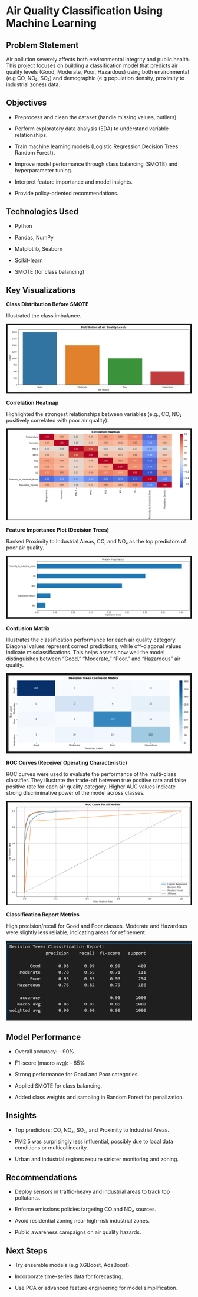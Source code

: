 # Air Quality Classification Using Machine Learning

## Problem Statement

Air pollution severely affects both environmental integrity and public health. This project focuses on building a classification model that predicts air quality levels (Good, Moderate, Poor, Hazardous) using both environmental (e.g CO, NO₂, SO₂) and demographic (e.g population density, proximity to industrial zones) data.

## Objectives

- Preprocess and clean the dataset (handle missing values, outliers).

- Perform exploratory data analysis (EDA) to understand variable relationships.

- Train machine learning models (Logistic Regression,Decision Trees Random Forest).

- Improve model performance through class balancing (SMOTE) and hyperparameter tuning.

- Interpret feature importance and model insights.

- Provide policy-oriented recommendations.

## Technologies Used

- Python

- Pandas, NumPy

- Matplotlib, Seaborn

- Scikit-learn

- SMOTE (for class balancing)

## Key Visualizations

**Class Distribution Before SMOTE**

Illustrated the class imbalance.

![Distribution of Air Quality Levels](./visuals/distribution_air_quality_levels.png)


**Correlation Heatmap**

Highlighted the strongest relationships between variables (e.g., CO, NO₂ positively correlated with poor air quality).

![Correlation Heatmap](./visuals/correlation_heatmap.png)


**Feature Importance Plot (Decision Trees)**

Ranked Proximity to Industrial Areas, CO, and NO₂ as the top predictors of poor air quality.

![Feature Importance](./visuals/feature_importance.png)

**Confusion Matrix**

Illustrates the classification performance for each air quality category. Diagonal values represent correct predictions, while off-diagonal values indicate misclassifications. This helps assess how well the model distinguishes between “Good,” “Moderate,” “Poor,” and “Hazardous” air quality.

![Confusion Matrix](./visuals/confusion_matrix.png)

**ROC Curves (Receiver Operating Characteristic)**

ROC curves were used to evaluate the performance of the multi-class classifier. They illustrate the trade-off between true positive rate and false positive rate for each air quality category. Higher AUC values indicate strong discriminative power of the model across classes.

![ROC Curves](./visuals/ROC_curves.png)

**Classification Report Metrics**

High precision/recall for Good and Poor classes. Moderate and Hazardous were slightly less reliable, indicating areas for refinement.

![Classification Report](visuals/Classification%20Report.png)

## Model Performance

- Overall accuracy: - 90%

- F1-score (macro avg): - 85%

- Strong performance for Good and Poor categories.

- Applied SMOTE for class balancing.

- Added class weights and sampling in Random Forest for penalization.

## Insights

- Top predictors: CO, NO₂, SO₂, and Proximity to Industrial Areas.

- PM2.5 was surprisingly less influential, possibly due to local data conditions or multicollinearity.

- Urban and industrial regions require stricter monitoring and zoning.

## Recommendations

- Deploy sensors in traffic-heavy and industrial areas to track top pollutants.

- Enforce emissions policies targeting CO and NO₂ sources.

- Avoid residential zoning near high-risk industrial zones.

- Public awareness campaigns on air quality hazards.

## Next Steps

- Try ensemble models (e.g XGBoost, AdaBoost).

- Incorporate time-series data for forecasting.

- Use PCA or advanced feature engineering for model simplification.